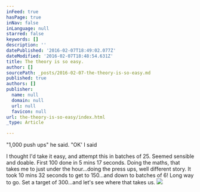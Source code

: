```yaml
---
inFeed: true
hasPage: true
inNav: false
inLanguage: null
starred: false
keywords: []
description: ''
datePublished: '2016-02-07T18:49:02.077Z'
dateModified: '2016-02-07T18:48:54.631Z'
title: The theory is so easy.
author: []
sourcePath: _posts/2016-02-07-the-theory-is-so-easy.md
published: true
authors: []
publisher:
  name: null
  domain: null
  url: null
  favicon: null
url: the-theory-is-so-easy/index.html
_type: Article

---
```

"1,000 push ups" he said. "OK' I said

I thought I'd take it easy, and attempt this in batches of 25\. Seemed sensible and doable. First 100 done in 5 mins 17 seconds. Doing the maths, that takes me to just under the hour...doing the press ups, well different story. It took 10 mins 32 seconds to get to 150...and down to batches of 6! Long way to go. Set a target of 300...and let's see where that takes us.
![](https://the-grid-user-content.s3-us-west-2.amazonaws.com/0d9eea21-8e53-4b36-93f9-28b595bf3da7.png)